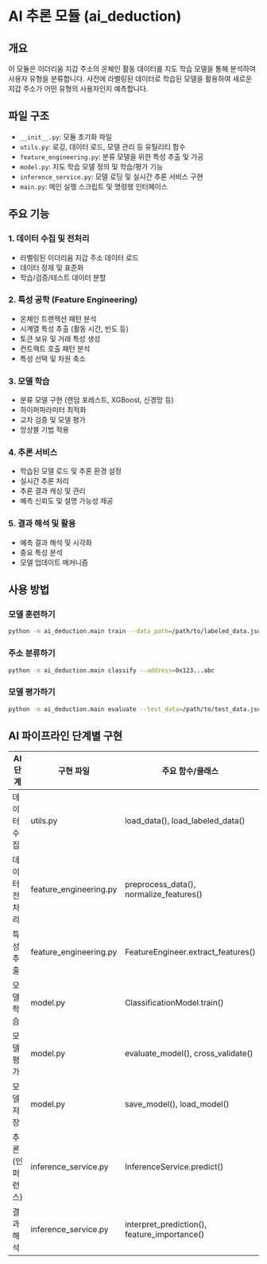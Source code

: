 # AI 추론 모듈 (ai_deduction)

## 개요
이 모듈은 이더리움 지갑 주소의 온체인 활동 데이터를 지도 학습 모델을 통해 분석하여 사용자 유형을 분류합니다. 사전에 라벨링된 데이터로 학습된 모델을 활용하여 새로운 지갑 주소가 어떤 유형의 사용자인지 예측합니다.

## 파일 구조
- `__init__.py`: 모듈 초기화 파일
- `utils.py`: 로깅, 데이터 로드, 모델 관리 등 유틸리티 함수
- `feature_engineering.py`: 분류 모델을 위한 특성 추출 및 가공
- `model.py`: 지도 학습 모델 정의 및 학습/평가 기능
- `inference_service.py`: 모델 로딩 및 실시간 추론 서비스 구현
- `main.py`: 메인 실행 스크립트 및 명령행 인터페이스

## 주요 기능

### 1. 데이터 수집 및 전처리
- 라벨링된 이더리움 지갑 주소 데이터 로드
- 데이터 정제 및 표준화
- 학습/검증/테스트 데이터 분할

### 2. 특성 공학 (Feature Engineering)
- 온체인 트랜잭션 패턴 분석
- 시계열 특성 추출 (활동 시간, 빈도 등)
- 토큰 보유 및 거래 특성 생성
- 컨트랙트 호출 패턴 분석
- 특성 선택 및 차원 축소

### 3. 모델 학습
- 분류 모델 구현 (랜덤 포레스트, XGBoost, 신경망 등)
- 하이퍼파라미터 최적화
- 교차 검증 및 모델 평가
- 앙상블 기법 적용

### 4. 추론 서비스
- 학습된 모델 로드 및 추론 환경 설정
- 실시간 추론 처리
- 추론 결과 캐싱 및 관리
- 예측 신뢰도 및 설명 가능성 제공

### 5. 결과 해석 및 활용
- 예측 결과 해석 및 시각화
- 중요 특성 분석
- 모델 업데이트 메커니즘

## 사용 방법

### 모델 훈련하기
```bash
python -m ai_deduction.main train --data_path=/path/to/labeled_data.json --model_type=xgboost
```

### 주소 분류하기
```bash
python -m ai_deduction.main classify --address=0x123...abc
```

### 모델 평가하기
```bash
python -m ai_deduction.main evaluate --test_data=/path/to/test_data.json
```

## AI 파이프라인 단계별 구현

| AI 단계 | 구현 파일 | 주요 함수/클래스 |
|---------|----------|-----------------|
| 데이터 수집 | utils.py | load_data(), load_labeled_data() |
| 데이터 전처리 | feature_engineering.py | preprocess_data(), normalize_features() |
| 특성 추출 | feature_engineering.py | FeatureEngineer.extract_features() |
| 모델 학습 | model.py | ClassificationModel.train() |
| 모델 평가 | model.py | evaluate_model(), cross_validate() |
| 모델 저장 | model.py | save_model(), load_model() |
| 추론(인퍼런스) | inference_service.py | InferenceService.predict() |
| 결과 해석 | inference_service.py | interpret_prediction(), feature_importance() | 